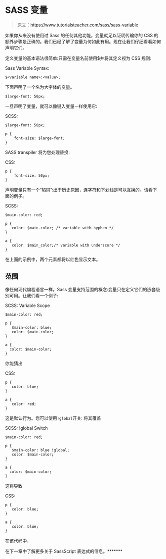 # SASS 变量

> 原文：<https://www.tutorialsteacher.com/sass/sass-variable>

如果你从来没有使用过 Sass 的任何其他功能，变量就足以证明传输你的 CSS 的额外步骤是正确的。我们已经了解了变量为何如此有用。现在让我们仔细看看如何声明它们。

定义变量的基本语法很简单:只需在变量名前使用$并将其定义视为 CSS 规则:

Sass Variable Syntax:

```
$<variable name>:<value>;

```

下面声明了一个名为大字体的变量。

```
$large-font: 50px; 
```

一旦声明了变量，就可以像键入变量一样使用它:

SCSS: 

```
$large-font: 50px;

p {
    font-size: $large-font;
} 
```

SASS transpiler 将为您处理替换:

CSS: 

```
p {
    font-size: 50px;
} 
```

声明变量只有一个“陷阱”:出于历史原因，连字符和下划线是可以互换的。请看下面的例子。

SCSS: 

```
$main-color: red;

p {
   color: $main-color; /* variable with hyphen */
}

a {
   color: $main_color;/* variable with underscore */
} 
```

在上面的示例中，两个元素都将以红色显示文本。

## 范围

像任何现代编程语言一样，Sass 变量支持范围的概念:变量只在定义它们的嵌套级别可用。让我们看一个例子:

SCSS: Variable Scope 

```
$main-color: red;

p {
   $main-color: blue;
   color: $main-color;
}

a {
  color: $main-color;
} 
```

你能猜出

CSS: 

```
p {
   color: blue;
}

a {
   color: red;
} 
```

这是默认行为。您可以使用`!global`开关: 将其覆盖

SCSS: !global Switch 

```
$main-color: red;

p {
   $main-color: blue !global;
   color: $main-color;
}

a {
  color: $main-color;
} 
```

这将导致

CSS: 

```
p {
   color: blue;
}

a {
   color: blue;
} 
```

在该代码中，

在下一章中了解更多关于 SassScript 表达式的信息。*******